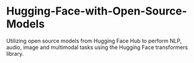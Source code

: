 # Hugging-Face-with-Open-Source-Models
Utilizing open source models from Hugging Face Hub to perform NLP, audio, image and multimodal tasks using the Hugging Face transformers library.
